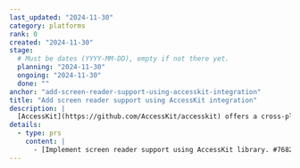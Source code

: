 ```yaml
---
last_updated: "2024-11-30"
category: platforms
rank: 0
created: "2024-11-30"
stage:
  # Must be dates (YYYY-MM-DD), empty if not there yet.
  planning: "2024-11-30"
  ongoing: "2024-11-30"
  done: ""
anchor: "add-screen-reader-support-using-accesskit-integration"
title: "Add screen reader support using AccessKit integration"
description: |
  [AccessKit](https://github.com/AccessKit/accesskit) offers a cross-platform way to implement accessibility features for UI toolkits, such as Godot. It would offer us and game developers opportunities to make more accessible products, such as the Godot Editor itself or games made with Godot.
details:
  - type: prs
    content: |
      - [Implement screen reader support using AccessKit library. #76829](https://github.com/godotengine/godot/pull/76829)
---
```

